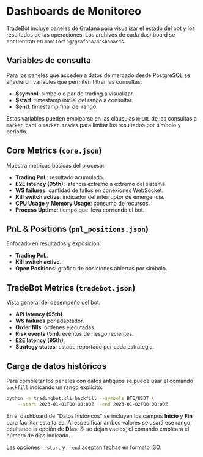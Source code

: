 # Dashboards de Monitoreo

TradeBot incluye paneles de Grafana para visualizar el estado del bot y los
resultados de las operaciones. Los archivos de cada dashboard se encuentran
en `monitoring/grafana/dashboards`.

## Variables de consulta
Para los paneles que acceden a datos de mercado desde PostgreSQL se añadieron
variables que permiten filtrar las consultas:

- **$symbol**: símbolo o par de trading a visualizar.
- **$start**: timestamp inicial del rango a consultar.
- **$end**: timestamp final del rango.

Estas variables pueden emplearse en las cláusulas `WHERE` de las consultas a
`market.bars` o `market.trades` para limitar los resultados por símbolo y
periodo.

## Core Metrics (`core.json`)
Muestra métricas básicas del proceso:
- **Trading PnL**: resultado acumulado.
- **E2E latency (95th)**: latencia extremo a extremo del sistema.
- **WS failures**: cantidad de fallos en conexiones WebSocket.
- **Kill switch active**: indicador del interruptor de emergencia.
- **CPU Usage** y **Memory Usage**: consumo de recursos.
- **Process Uptime**: tiempo que lleva corriendo el bot.

## PnL & Positions (`pnl_positions.json`)
Enfocado en resultados y exposición:
- **Trading PnL**.
- **Kill switch active**.
- **Open Positions**: gráfico de posiciones abiertas por símbolo.

## TradeBot Metrics (`tradebot.json`)
Vista general del desempeño del bot:
- **API latency (95th)**.
- **WS failures** por adaptador.
- **Order fills**: órdenes ejecutadas.
- **Risk events (5m)**: eventos de riesgo recientes.
- **E2E latency (95th)**.
- **Strategy states**: estado reportado por cada estrategia.

## Carga de datos históricos
Para completar los paneles con datos antiguos se puede usar el comando
`backfill` indicando un rango explícito:

```bash
python -m tradingbot.cli backfill --symbols BTC/USDT \
    --start 2023-01-01T00:00:00Z --end 2023-01-02T00:00:00Z
```

En el dashboard de "Datos históricos" se incluyen los campos **Inicio** y
**Fin** para facilitar esta tarea. Al especificar ambos valores se usará ese
rango, ocultando la opción de **Días**. Si se dejan vacíos, el comando empleará
el número de días indicado.

Las opciones `--start` y `--end` aceptan fechas en formato ISO.
